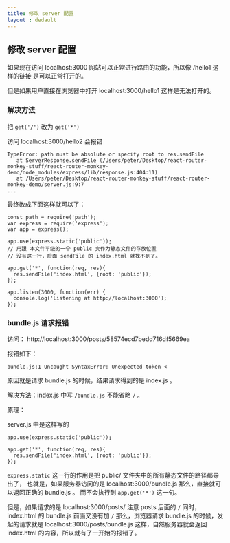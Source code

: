 ```yaml
---
title: 修改 server 配置
layout : dedault
---
```


## 修改 server 配置

如果现在访问 localhost:3000 网站可以正常进行路由的功能，所以像 /hello1 这样的链接
是可以正常打开的。

但是如果用户直接在浏览器中打开 localhost:3000/hello1 这样是无法打开的。

### 解决方法

把 `get('/')` 改为 `get('*')`

访问 localhost:3000/hello2 会报错

```
TypeError: path must be absolute or specify root to res.sendFile
   at ServerResponse.sendFile (/Users/peter/Desktop/react-router-monkey-stuff/react-router-monkey-demo/node_modules/express/lib/response.js:404:11)
   at /Users/peter/Desktop/react-router-monkey-stuff/react-router-monkey-demo/server.js:9:7
...

```


最终改成下面这样就可以了：

```
const path = require('path');
var express = require('express');
var app = express();

app.use(express.static('public'));
// 用跟 本文件平级的一个 public 夹作为静态文件的存放位置
// 没有这一行，后面 sendFile 的 index.html 就找不到了。

app.get('*', function(req, res){
  res.sendFile('index.html', {root: 'public'});
});

app.listen(3000, function(err) {
  console.log('Listening at http://localhost:3000');
});
```


### bundle.js 请求报错

访问： http://localhost:3000/posts/58574ecd7bedd716df5669ea

报错如下：

```
bundle.js:1 Uncaught SyntaxError: Unexpected token <
```

原因就是请求 bundle.js 的时候，结果请求得到的是 index.js 。

解决方法：index.js 中写 `/bundle.js` 不能省略 `/` 。

原理：

server.js 中是这样写的

```
app.use(express.static('public'));

app.get('*', function(req, res){
  res.sendFile('index.html', {root: 'public'});
});
```

`express.static` 这一行的作用是把 public/ 文件夹中的所有静态文件的路径都导出了，
也就是，如果服务器访问的是 localhost:3000/bundle.js 那么，直接就可以返回正确的 bundle.js 。
而不会执行到 `app.get('*')` 这一句。

但是，如果请求的是 localhost:3000/posts/ 注意 posts 后面的 `/` 同时，index.html 的 bundle.js
前面又没有加 `/` 那么，浏览器请求 bundle.js 的时候，发起的请求就是 localhost:3000/posts/bundle.js
这样，自然服务器就会返回 index.html 的内容，所以就有了一开始的报错了。

